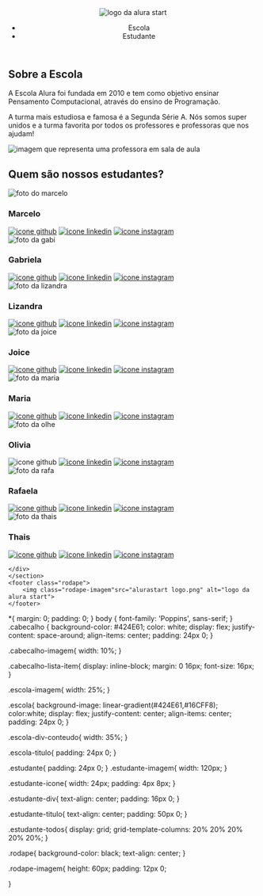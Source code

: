 <!DOCTYPE html>
<html lang="en">
<head>
    <meta charset="UTF-8">
    <meta http-equiv="X-UA-Compatible" content="IE=edge">
    <meta name="viewport" content="width=device-width, initial-scale=1.0">
    <title>Equipe Alura Start</title>
    <link rel="stylesheet" href="style.css">
    <link rel="preconnect" href="https://fonts.googleapis.com">
    <link rel="preconnect" href="https://fonts.gstatic.com" crossorigin>
    <link href="https://fonts.googleapis.com/css2?family=Poppins&display=swap" rel="stylesheet">
</head>
<body>
    <header class="cabecalho">
        <img class="cabecalho-imagem" src="alurastart logo.png" alt="logo da alura start">
        <ul class="cabecalho-lista">
            <li class="cabecalho-lista-item">Escola</li>
            <li class="cabecalho-lista-item">Estudante</li>
        </ul>
    </header>
    <section class="escola">
        <div class="escola-div-conteudo">
            <h2 class="escola-titulo">Sobre a Escola</h2>
            <p class="escola-texto-um">A Escola Alura foi fundada em 2010 e tem como objetivo ensinar Pensamento Computacional, através do ensino de  Programação.</p>
            <p class="escola-texto-dois">A turma mais estudiosa e famosa é a Segunda Série A. Nós somos super unidos e a turma favorita por todos os professores e professoras que nos ajudam!</p>
        </div>
        <img class="escola-imagem" src="Formula-bro.png" alt="imagem que representa uma professora em sala de aula">
    </section>
    <section class="estudante">
        <h2 class="estudante-titulo">Quem são nossos estudantes?</h2>
        <div class="estudante-todos">
        <span></span>
        <div class="estudante-div">
            <img class="estudante-imagem" src="Marcelo.jpeg" alt="foto do marcelo">
            <h3 class="estudante-nome">Marcelo</h3>
            <a href="https://github.com/marcelopaludetto"><img class="estudante-icone" src="github.png" alt="icone github"></a>
            <a href="https://linkedin.com/marcelopaludetto"><img class="estudante-icone" src="linkedin.png" alt="icone linkedin"></a>
            <a href="https://instagram.com/marcelopaludetto"><img class="estudante-icone" src="instagram.png" alt="icone instagram"></a>
        </div>
        <div class="estudante-div">
            <img class="estudante-imagem" src="Gabi.jpg" alt="foto da gabi">
            <h3 class="estudante-nome">Gabriela</h3>
            <a href="https://github.com/GabrielaM-L"><img class="estudante-icone" src="github.png" alt="icone github"></a>
            <a href="https://www.linkedin.com/in/gabriela-marcomini-de-lima/"><img class="estudante-icone" src="linkedin.png" alt="icone linkedin"></a>
            <a href="https://www.instagram.com/gabriela_marcomini/"><img class="estudante-icone" src="instagram.png" alt="icone instagram"></a>
        </div>
        <div class="estudante-div">
            <img class="estudante-imagem" src="Liz.jpg" alt="foto da lizandra">
            <h3 class="estudante-nome">Lizandra</h3>
            <a href="https://github.com/LizandraDuarte40"><img class="estudante-icone" src="github.png" alt="icone github"></a>
            <a href="https://www.linkedin.com/in/lizandrarlm-duarte/"><img class="estudante-icone" src="linkedin.png" alt="icone linkedin"></a>
            <a href="https://www.instagram.com/lizandrarlm"><img class="estudante-icone" src="instagram.png" alt="icone instagram"></a>
        </div>
        <span></span>
        <span></span>
        <div class="estudante-div">
            <img class="estudante-imagem" src="Joice.jpg" alt="foto da joice">
            <h3 class="estudante-nome">Joice</h3>
            <a href="https://github.com/JoiceAlura"><img class="estudante-icone" src="github.png" alt="icone github"></a>
            <a href="https://www.linkedin.com/in/joicebarbaresco/"><img class="estudante-icone" src="linkedin.png" alt="icone linkedin"></a>
            <a href="https://www.instagram.com/joicebarbaresco/"><img class="estudante-icone" src="instagram.png" alt="icone instagram"></a>
        </div>
        <div class="estudante-div">
            <img class="estudante-imagem" src="Maria.jpg" alt="foto da maria">
            <h3 class="estudante-nome">Maria</h3>
            <a href="https://github.com/MagePSR"><img class="estudante-icone" src="github.png" alt="icone github"></a>
            <a href="https://www.linkedin.com/in/mariageovanna"><img class="estudante-icone" src="linkedin.png" alt="icone linkedin"></a>
            <a href="https://www.instagram.com/magpsr/"><img class="estudante-icone" src="instagram.png" alt="icone instagram"></a>
        </div>
        <div class="estudante-div">
            <img class="estudante-imagem" src="Olivia.jpg" alt="foto da olhe">
            <h3 class="estudante-nome">Olivia</h3>
            <img class="estudante-icone" src="github.png" alt="icone github">
            <a href="https://www.linkedin.com/in/olhe/"><img class="estudante-icone" src="linkedin.png" alt="icone linkedin"></a>
            <a href="https://github.com/olhe12"><img class="estudante-icone" src="instagram.png" alt="icone instagram"></a>
        </div>
        <span></span>
        <span></span>
        <div class="estudante-div">
            <img class="estudante-imagem" src="Rafa.jpg" alt="foto da rafa">
            <h3 class="estudante-nome">Rafaela</h3>
            <a href="https://github.com/rafaelamunhoz12"><img class="estudante-icone" src="github.png" alt="icone github"></a>
            <a href="http://linkedin.com/in/rafaela-felix-munhoz-oliveira-02160a10a"><img class="estudante-icone" src="linkedin.png" alt="icone linkedin"></a>
            <a href="https://www.instagram.com/rafafmo/"><img class="estudante-icone" src="instagram.png" alt="icone instagram"></a>
        </div>
        <div class="estudante-div">
            <img class="estudante-imagem" src="Thais.jpg" alt="foto da thais">
            <h3 class="estudante-nome">Thais</h3>
            <a href="https://github.com/Thaispianucci"><img class="estudante-icone" src="github.png" alt="icone github"></a>
            <a href="https://www.linkedin.com/in/thais-pianucci-benedicto-54a9a416/"><img class="estudante-icone" src="linkedin.png" alt="icone linkedin"></a>
            <a href="https://www.instagram.com/thaispianucci/"><img class="estudante-icone" src="instagram.png" alt="icone instagram"></a>
        </div>

    </div>
    </section>
    <footer class="rodape">
        <img class="rodape-imagem"src="alurastart logo.png" alt="logo da alura start">
    </footer>
</body>
</html>
*{
    margin: 0;
    padding: 0;
}
body {
    font-family: 'Poppins', sans-serif;
}
.cabecalho {
    background-color: #424E61;
    color: white;
    display: flex;
    justify-content: space-around;
    align-items: center;
    padding: 24px 0;
}

.cabecalho-imagem{
    width: 10%;
}

.cabecalho-lista-item{
    display: inline-block;
    margin: 0 16px;
    font-size: 16px;
}

.escola-imagem{
    width: 25%;
}

.escola{
    background-image: linear-gradient(#424E61,#16CFF8);
    color:white;
    display: flex;
    justify-content: center;
    align-items: center;
    padding: 24px 0;
}

.escola-div-conteudo{
    width: 35%;
}


.escola-titulo{
    padding: 24px 0;
}

.estudante{
    padding: 24px 0;
}
.estudante-imagem{
    width: 120px;
}

.estudante-icone{
    width: 24px;
    padding: 4px 8px;
}

.estudante-div{
    text-align: center;
    padding: 16px 0;
}

.estudante-titulo{
    text-align: center;
    padding: 50px 0;
}

.estudante-todos{
    display: grid;
    grid-template-columns: 20% 20% 20% 20% 20%;
}

.rodape{
    background-color: black;
    text-align: center;
}

.rodape-imagem{
    height: 60px;
    padding: 12px 0;
   
}
